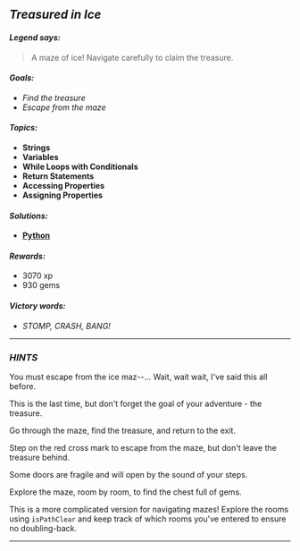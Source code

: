 ## _Treasured in Ice_

#### _Legend says:_
> A maze of ice! Navigate carefully to claim the treasure.

#### _Goals:_
+ _Find the treasure_
+ _Escape from the maze_

#### _Topics:_
+ **Strings**
+ **Variables**
+ **While Loops with Conditionals**
+ **Return Statements**
+ **Accessing Properties**
+ **Assigning Properties**

#### _Solutions:_
+ **[Python](treasured_in_ice.py)**

#### _Rewards:_
+ 3070 xp
+ 930 gems

#### _Victory words:_
+ _STOMP, CRASH, BANG!_

___

### _HINTS_

You must escape from the ice maz--... Wait, wait wait, I've said this all before.

This is the last time, but don't forget the goal of your adventure - the treasure.

Go through the maze, find the treasure, and return to the exit.

Step on the red cross mark to escape from the maze, but don't leave the treasure behind.

Some doors are fragile and will open by the sound of your steps.

Explore the maze, room by room, to find the chest full of gems.

This is a more complicated version for navigating mazes! Explore the rooms using `isPathClear` and keep track of which rooms you've entered to ensure no doubling-back.

___
